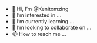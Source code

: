 - 👋 Hi, I’m @Kenitomzing
- 👀 I’m interested in ...
- 🌱 I’m currently learning ...
- 💞️ I’m looking to collaborate on ...
- 📫 How to reach me ...

<!---
Kenitomzing/Kenitomzing is a ✨ special ✨ repository because its `README.md` (this file) appears on your GitHub profile.
You can click the Preview link to take a look at your changes.
--->

